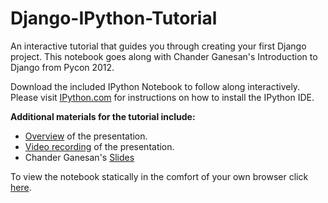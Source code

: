 Django-IPython-Tutorial
=======================

An interactive tutorial that guides you through creating your first Django project. This notebook goes along with Chander Ganesan's Introduction to Django from Pycon 2012. 

Download the included IPython Notebook to follow along interactively. Please visit [IPython.com](http://ipython.org/install.html) for instructions on how to install the IPython IDE.

**Additional materials for the tutorial include:**

*  [Overview](https://us.pycon.org/2012/schedule/presentation/327/) of the presentation. 
*  [Video recording](http://youtu.be/hp5ymCrD9yw) of the presentation.
*  Chander Ganesan's [Slides](http://www.otg-nc.com/site_media/pdf/django2012.pdf)

To view the notebook statically in the comfort of your own browser click [here](http://nbviewer.ipython.org/urls/raw.github.com/agconti/Django-IPython-Tutorial/master/django_tut.ipynb).
